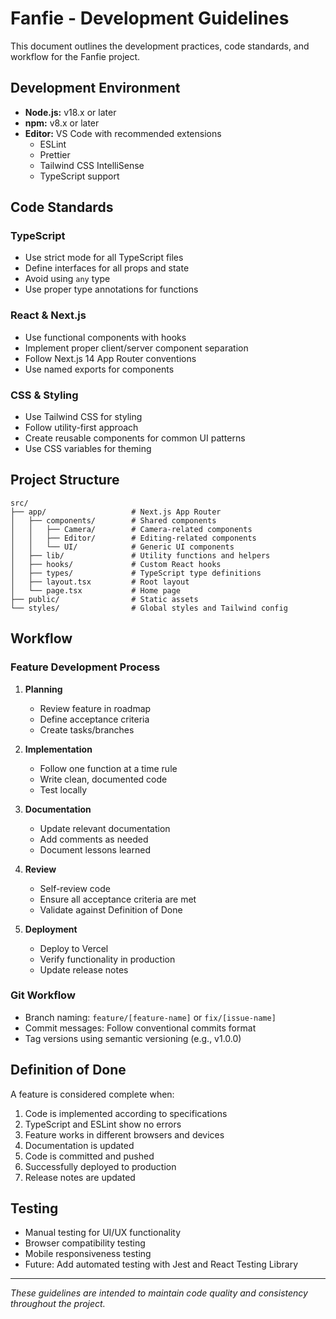 # Fanfie - Development Guidelines

This document outlines the development practices, code standards, and workflow for the Fanfie project.

## Development Environment

- **Node.js:** v18.x or later
- **npm:** v8.x or later
- **Editor:** VS Code with recommended extensions
  - ESLint
  - Prettier
  - Tailwind CSS IntelliSense
  - TypeScript support

## Code Standards

### TypeScript

- Use strict mode for all TypeScript files
- Define interfaces for all props and state
- Avoid using `any` type
- Use proper type annotations for functions

### React & Next.js

- Use functional components with hooks
- Implement proper client/server component separation
- Follow Next.js 14 App Router conventions
- Use named exports for components

### CSS & Styling

- Use Tailwind CSS for styling
- Follow utility-first approach
- Create reusable components for common UI patterns
- Use CSS variables for theming

## Project Structure

```
src/
├── app/                   # Next.js App Router
│   ├── components/        # Shared components
│   │   ├── Camera/        # Camera-related components
│   │   ├── Editor/        # Editing-related components
│   │   └── UI/            # Generic UI components
│   ├── lib/               # Utility functions and helpers
│   ├── hooks/             # Custom React hooks
│   ├── types/             # TypeScript type definitions
│   ├── layout.tsx         # Root layout
│   └── page.tsx           # Home page
├── public/                # Static assets
└── styles/                # Global styles and Tailwind config
```

## Workflow

### Feature Development Process

1. **Planning**
   - Review feature in roadmap
   - Define acceptance criteria
   - Create tasks/branches

2. **Implementation**
   - Follow one function at a time rule
   - Write clean, documented code
   - Test locally

3. **Documentation**
   - Update relevant documentation
   - Add comments as needed
   - Document lessons learned

4. **Review**
   - Self-review code
   - Ensure all acceptance criteria are met
   - Validate against Definition of Done

5. **Deployment**
   - Deploy to Vercel
   - Verify functionality in production
   - Update release notes

### Git Workflow

- Branch naming: `feature/[feature-name]` or `fix/[issue-name]`
- Commit messages: Follow conventional commits format
- Tag versions using semantic versioning (e.g., v1.0.0)

## Definition of Done

A feature is considered complete when:

1. Code is implemented according to specifications
2. TypeScript and ESLint show no errors
3. Feature works in different browsers and devices
4. Documentation is updated
5. Code is committed and pushed
6. Successfully deployed to production
7. Release notes are updated

## Testing

- Manual testing for UI/UX functionality
- Browser compatibility testing
- Mobile responsiveness testing
- Future: Add automated testing with Jest and React Testing Library

---

*These guidelines are intended to maintain code quality and consistency throughout the project.*

